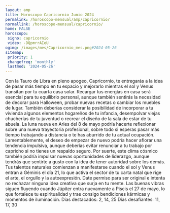 ```yaml
---
layout: amp
title: Horoscopo Capricornio Junio 2024 
permalink: /horoscopo-mensual/amp/capricornio/
normallink: /horoscopo-mensual/capricornio/
home: FALSE
horoscopo:
 signo: capricornio
 video: -DQpmrrAIeU
ogimg: /images/mes/Capricornio_mes.png#2024-05-26
sitemap:
 priority: 1
 changefreq: 'monthly'
 lastmod: '2024-05-26'
---
```



Con la Tauro de Libra en pleno apogeo, Capricornio, te entregarás a la idea de pasar más tiempo en tu espacio y mejorarlo mientras el sol y Venus transitan por tu cuarta casa solar. Recargar tus energías en casa será esencial para tu equilibrio personal, aunque también sentirás la necesidad de decorar para Halloween, probar nuevas recetas o cambiar los muebles de lugar. También deberías considerar la posibilidad de incorporar a tu vivienda algunos elementos hogareños de tu infancia, desempolvar viejas chucherías de tu juventud o recrear el diseño de la sala de estar de tu abuela.
La luna nueva en Aries del 8 de mayo podría hacerte reflexionar sobre una nueva trayectoria profesional, sobre todo si esperas pasar más tiempo trabajando a distancia o te has aburrido de tu actual ocupación. Lamentablemente, el deseo de empezar de nuevo podría hacer aflorar una tendencia impulsiva, aunque deberías evitar renunciar a tu trabajo por capricho si no tienes un respaldo seguro. Por suerte, este clima cósmico también podría impulsar nuevas oportunidades de liderazgo, aunque tendrás que sentirte a gusto con la idea de tener autoridad sobre los demás.
Tus talentos naturales comienzan a manifestarse cuando el sol y Venus entran a Géminis el día 21, lo que activa el sector de tu carta natal que rige el arte, el orgullo y la autoexpresión. Date permiso para ser original e intenta no rechazar ninguna idea creativa que surja en tu mente.
Las buenas vibras siguen fluyendo cuando Júpiter entra nuevamente a Piscis el 27 de mayo, lo que fortalece tu espiritualidad y trae consigo bendiciones kármicas y momentos de iluminación.
Días destacados: 2, 14, 25
Días desafiantes: 11, 17, 30